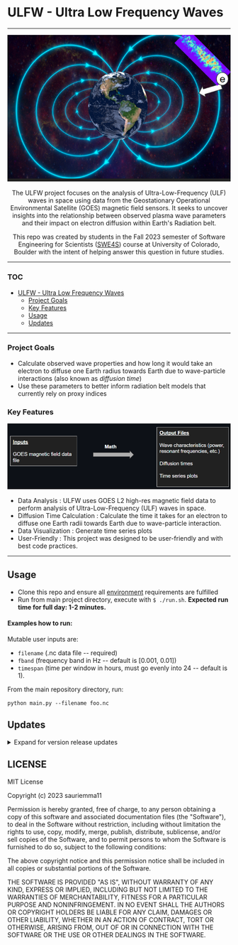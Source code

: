# ULFW - Ultra Low Frequency Waves

[//]: # (Magnetospheric Plasma Wave-Particle Interactions)

---


<div align="center">

![ulfwave_img.png](docs%2Fulfwave_img.png)

The ULFW project focuses on the analysis of Ultra-Low-Frequency (ULF) waves in
space
using data from the Geostationary Operational Environmental Satellite (GOES)
magnetic field sensors. It seeks to uncover insights into the relationship
between observed plasma wave parameters and their impact on electron
diffusion within Earth's Radiation belt.

This repo was created by students in the Fall 2023 semester of Software
Engineering for Scientists ([SWE4S](https://github.com/swe4s)) course at
University of Colorado, Boulder with the intent of helping answer this question
in future studies.

</div>

---

<!-- TOC -->
### TOC
* [ULFW - Ultra Low Frequency Waves](#ulfw---ultra-low-frequency-waves)
    * [Project Goals](#project-goals)
    * [Key Features](#key-features)
    * [Usage](#usage)
    * [Updates](#updates)
<!-- TOC -->


---

### Project Goals

* Calculate observed wave properties and how long it would take an electron to
  diffuse one Earth radius towards Earth due to wave-particle interactions (also
  known as <i>diffusion time</i>)
* Use these parameters to better inform radiation belt models that currently
  rely on proxy indices

### Key Features

![codebase_ulf.png](docs%2Fcodebase_ulf.png)

* Data Analysis : ULFW uses GOES L2 high-res magnetic field data to perform analysis of
  Ultra-Low-Frequency (ULF) waves in space.
* Diffusion Time Calculation : Calculate the time it takes for an electron to
  diffuse one Earth radii towards Earth due to wave-particle interaction.
* Data Visualization : Generate time series plots
* User-Friendly : This project was designed to be user-friendly and with best
code practices.


---

## Usage

- Clone this repo and ensure all [environment](https://github.com/sauriemma11/ULF-waves/blob/main/env.yml) requirements are fulfilled
- Run from main project directory, execute with `$ ./run.sh`. **Expected run time for full day: 1-2 minutes.**

#### Examples how to run:
Mutable user inputs are:
- `filename` (.nc data file -- required)
- `fband` (frequency band in Hz -- default is [0.001, 0.01])
- `timespan` (time per window in hours, must go evenly into 24 -- default is 1).

From the main repository directory, run:
```shell
python main.py --filename foo.nc
```

## Updates

<details>
<summary>Expand for version release updates</summary>

### V 1.0
First full draft before the code review. Split one file that runs everything into different modules, created initial unit and functional tests, a main file to call all the functions, and a run.sh file.

</details>

## LICENSE

MIT License

Copyright (c) 2023 sauriemma11

Permission is hereby granted, free of charge, to any person obtaining a copy
of this software and associated documentation files (the "Software"), to deal
in the Software without restriction, including without limitation the rights
to use, copy, modify, merge, publish, distribute, sublicense, and/or sell
copies of the Software, and to permit persons to whom the Software is
furnished to do so, subject to the following conditions:

The above copyright notice and this permission notice shall be included in all
copies or substantial portions of the Software.

THE SOFTWARE IS PROVIDED "AS IS", WITHOUT WARRANTY OF ANY KIND, EXPRESS OR
IMPLIED, INCLUDING BUT NOT LIMITED TO THE WARRANTIES OF MERCHANTABILITY,
FITNESS FOR A PARTICULAR PURPOSE AND NONINFRINGEMENT. IN NO EVENT SHALL THE
AUTHORS OR COPYRIGHT HOLDERS BE LIABLE FOR ANY CLAIM, DAMAGES OR OTHER
LIABILITY, WHETHER IN AN ACTION OF CONTRACT, TORT OR OTHERWISE, ARISING FROM,
OUT OF OR IN CONNECTION WITH THE SOFTWARE OR THE USE OR OTHER DEALINGS IN THE
SOFTWARE.

